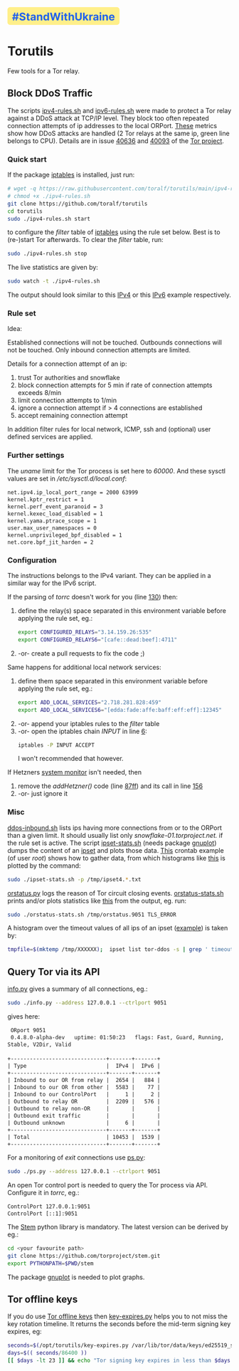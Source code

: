 [![StandWithUkraine](https://raw.githubusercontent.com/vshymanskyy/StandWithUkraine/main/badges/StandWithUkraine.svg)](https://github.com/vshymanskyy/StandWithUkraine/blob/main/docs/README.md)

# Torutils

Few tools for a Tor relay.

## Block DDoS Traffic

The scripts [ipv4-rules.sh](./ipv4-rules.sh) and [ipv6-rules.sh](./ipv6-rules.sh) were made
to protect a Tor relay against a DDoS attack at TCP/IP level.
They block too often repeated connection attempts of ip addresses to the local ORPort.
[These](./doc/network-metric.svg) metrics show how DDoS attacks
are handled (2 Tor relays at the same ip, green line belongs to CPU).
Details are in issue [40636](https://gitlab.torproject.org/tpo/core/tor/-/issues/40636)
and [40093](https://gitlab.torproject.org/tpo/community/support/-/issues/40093#note_2841393)
of the [Tor project](https://www.torproject.org/).

### Quick start
If the package [iptables](https://www.netfilter.org/projects/iptables/) is installed, just run:

```bash
# wget -q https://raw.githubusercontent.com/toralf/torutils/main/ipv4-rules.sh -O ipv4-rules.sh
# chmod +x ./ipv4-rules.sh
git clone https://github.com/toralf/torutils
cd torutils
sudo ./ipv4-rules.sh start
```

to configure the _filter_ table of [iptables](https://upload.wikimedia.org/wikipedia/commons/3/37/Netfilter-packet-flow.svg)
using the rule set below. Best is to (re-)start Tor afterwards.
To clear the _filter_ table, run:

```bash
sudo ./ipv4-rules.sh stop
```

The live statistics are given by:

```bash
sudo watch -t ./ipv4-rules.sh
```

The output should look similar to this [IPv4](./doc/iptables-L.txt) or this [IPv6](./doc/ip6tables-L.txt) example respectively.

### Rule set

Idea:

Established connections will not be touched.
Outbounds connections will not be touched.
Only inbound connection attempts are limited.

Details for a connection attempt of an ip:

1. trust Tor authorities and snowflake
1. block connection attempts for 5 min if rate of connection attempts exceeds 8/min
1. limit connection attempts to 1/min
1. ignore a connection attempt if > 4 connections are established
1. accept remaining connection attempt

In addition filter rules for local network, ICMP, ssh and (optional) user defined services are applied.


### Further settings

The _uname_ limit for the Tor process is set here to _60000_.
And these sysctl values are set in _/etc/sysctl.d/local.conf_:

```console
net.ipv4.ip_local_port_range = 2000 63999
kernel.kptr_restrict = 1
kernel.perf_event_paranoid = 3
kernel.kexec_load_disabled = 1
kernel.yama.ptrace_scope = 1
user.max_user_namespaces = 0
kernel.unprivileged_bpf_disabled = 1
net.core.bpf_jit_harden = 2
```
### Configuration
The instructions belongs to the IPv4 variant.
They can be applied in a similar way for the IPv6 script.

If the parsing of _torrc_ doesn't work for you (line [130](ipv4-rules.sh#L130)) then:
1. define the relay(s) space separated in this environment variable before applying the rule set, eg.:
    ```bash
    export CONFIGURED_RELAYS="3.14.159.26:535"
    export CONFIGURED_RELAYS6="[cafe::dead:beef]:4711"
    ```
1. -or- create a pull requests to fix the code ;)


Same happens for additional local network services:
1. define them space separated in this environment variable before applying the rule set, eg.:
    ```bash
    export ADD_LOCAL_SERVICES="2.718.281.828:459"
    export ADD_LOCAL_SERVICES6="[edda:fade:affe:baff:eff:eff]:12345"
    ```
1. -or- append your iptables rules to the _filter_ table
1. -or- open the iptables chain _INPUT_ in line [6](ipv4-rules.sh#L6):
    ```bash
    iptables -P INPUT ACCEPT
    ```
    I won't recommended that however.

If Hetzners [system monitor](https://docs.hetzner.com/robot/dedicated-server/security/system-monitor/) isn't needed, then
1. remove the _addHetzner()_ code (line [87ff](ipv4-rules.sh#L87)) and its call in line [156](ipv4-rules.sh#L156)
1. -or- just ignore it


### Misc

[ddos-inbound.sh](./ddos-inbound.sh) lists ips having more connections from or to the ORPort than a given limit.
It should usually list only _snowflake-01.torproject.net._ if the rule set is active.
The script [ipset-stats.sh](./ipset-stats.sh) (needs package [gnuplot](http://www.gnuplot.info/))
dumps the content of an [ipset](https://ipset.netfilter.org) and plots those data.
[This](./doc/crontab.txt) crontab example (of user _root_) shows how to gather data,
from which histograms like [this](./doc/ipset-stats.sh.txt) is plotted by the command:

```bash
sudo ./ipset-stats.sh -p /tmp/ipset4.*.txt
```

[orstatus.py](./orstatus.py) logs the reason of Tor circuit closing events.
[orstatus-stats.sh](./orstatus-stats.sh) prints and/or plots statistics like
[this](./doc/orstatus-stats.sh.txt) from the output, eg. run:

```bash
sudo ./orstatus-stats.sh /tmp/orstatus.9051 TLS_ERROR
```

A histogram over the timeout values of all ips of an ipset ([example](./doc/blocked-ip-timeouts.txt)) is taken by:

```bash
tmpfile=$(mktemp /tmp/XXXXXX);  ipset list tor-ddos -s | grep ' timeout ' | grep -v ' inet' | awk '{ print $3 }' | sort -bn > $tmpfile; gnuplot -e 'set terminal dumb; set border back; set key noautotitle; set title "ips per timeout"; set xlabel "ips"; plot "'$tmpfile'" pt "o";'; rm $tmpfile
```

## Query Tor via its API

[info.py](./info.py) gives a summary of all connections, eg.:

```bash
sudo ./info.py --address 127.0.0.1 --ctrlport 9051
```

gives here:

```console
 ORport 9051
 0.4.8.0-alpha-dev   uptime: 01:50:23   flags: Fast, Guard, Running, Stable, V2Dir, Valid

+------------------------------+-------+-------+
| Type                         |  IPv4 |  IPv6 |
+------------------------------+-------+-------+
| Inbound to our OR from relay |  2654 |   884 |
| Inbound to our OR from other |  5583 |    77 |
| Inbound to our ControlPort   |     1 |     2 |
| Outbound to relay OR         |  2209 |   576 |
| Outbound to relay non-OR     |       |       |
| Outbound exit traffic        |       |       |
| Outbound unknown             |     6 |       |
+------------------------------+-------+-------+
| Total                        | 10453 |  1539 |
+------------------------------+-------+-------+
```

For a monitoring of _exit_ connections use [ps.py](./ps.py):

```bash
sudo ./ps.py --address 127.0.0.1 --ctrlport 9051
```

An open Tor control port is needed to query the Tor process via API.
Configure it in _torrc_, eg.:

```console
ControlPort 127.0.0.1:9051
ControlPort [::1]:9051
```

The [Stem](https://stem.torproject.org/index.html) python library is mandatory.
The latest version can be derived by eg.:

```bash
cd <your favourite path>
git clone https://github.com/torproject/stem.git
export PYTHONPATH=$PWD/stem
```

The package [gnuplot](http://www.gnuplot.info/) is needed to plot graphs.

## Tor offline keys
If you do use [Tor offline keys](https://support.torproject.org/relay-operators/offline-ed25519/)
then [key-expires.py](./key-expires.py) helps you to not miss the key rotation timeline.
It returns the seconds before the mid-term signing key expires, eg:

```bash
seconds=$(/opt/torutils/key-expires.py /var/lib/tor/data/keys/ed25519_signing_cert)
days=$(( seconds/86400 ))
[[ $days -lt 23 ]] && echo "Tor signing key expires in less than $days day(s)"
```
